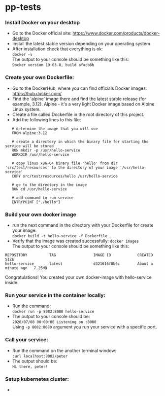# pp-tests

### Install Docker on your desktop
* Go to the Docker official site: https://www.docker.com/products/docker-desktop 
* Install the latest stable version depending on your operating system 
* After installation check that everything is ok: <br/>
```docker -v```<br/>
The output to your console should be something like this: <br/>
```Docker version 19.03.8, build afacb8b```

### Create your own Dockerfile:
* Go to the DockerHub, where you can find officials Docker images: https://hub.docker.com/
* Find the 'alpine' image there and find the latest stable release (for example, 3.12). 
Alpine - it's a very light Docker image based on Alpine Linux system.
* Create a file called Dockerfile in the root directory of this project.
* Add the following lines to this file: <br/>
```
   # determine the image that you will use
   FROM alpine:3.12
   
   # create a directory in which the binary file for starting the service will be stored
   RUN mkdir -p /usr/hello-service
   WORKDIR /usr/hello-service
   
   # copy linux x86-64 binary file 'hello' from dir 'src/test/resources' to the directory of your image '/usr/hello-service'
   COPY src/test/resources/hello /usr/hello-service
   
   # go to the directory in the image
   RUN cd /usr/hello-service
   
   # add command to run service
   ENTRYPOINT ["./hello"]
```

### Build your own docker image
* run the next command in the directory with your Dockerfile for create your image: <br/>
```docker build -t hello-service -f Dockerfile . ```
* Verify that the image was created successfully:
```docker images``` <br/>
The output to your console should be something like this: <br/>
```
REPOSITORY          TAG                 IMAGE ID            CREATED              SIZE
hello-service       latest              d321616f0b6c        About a minute ago   7.25MB
```
Congratulations! You created your own docker-image with hello-service inside. 

### Run your service in the container locally:
* Run the command: <br/>
```docker run -p 8082:8080 hello-service```
* The output to your console should be: <br/>
```2020/07/08 00:00:00 Listening on :8080```<br/>
Using ```-p 8082:8080``` argument you run your service with a specific port. 

### Call your service:
* Run the command on the another terminal window: <br/>
```curl localhost:8082/peter```
* The output should be: <br/>
```Hi there, peter!```

### Setup kubernetes cluster:
* 
